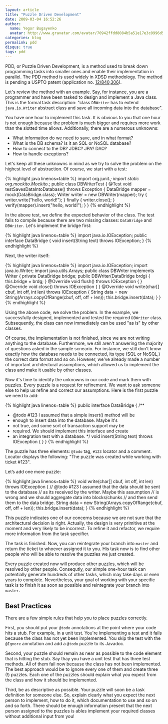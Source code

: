 ```yaml
---
layout: article
title: "Puzzle Driven Development"
date: 2009-03-04 16:52:26
author:
  name: Yegor Bugayenko
  avatar: http://www.gravatar.com/avatar/70942ffdd8084b5a51e17e3c0996d53c?s=300
categories: blog
permalink: pdd
disqus: true
tags: pdd
---
```


PDD, or Puzzle Driven Development, is a method used to break down programming tasks into smaller ones and enable their implementation in parallel. The PDD method is used widely in XDSD methodology. The method is pending a USPTO patent (application no. [12/840,306](http://www.google.com/patents/US20120023476)).

Let's review the method with an example. Say, for instance, you are a programmer and have been tasked to design and implement a Java class. This is the formal task description: "class `DBWriter` has to extend `java.io.Writer`
abstract class and save all incoming data into the database".

You have one hour to implement this task. It is obvious to you that one hour is not enough because the problem is much bigger and requires more work than the slotted time allows. Additionally, there are a numerous unknowns:

 * What information do we need to save, and in what format?
 * What is the DB schema? Is it an SQL or NoSQL database?
 * How to connect to the DB? JDBC? JPA? DAO?
 * How to handle exceptions?

Let's keep all these unknowns in mind as we try to solve the problem on the highest level of abstraction. Of course, we start with a test:

{% highlight java linenos=table %}
import org.junit.*;
import static org.mockito.Mockito.*;
public class DBWriterTest {
  @Test
  void testSavesDataIntoDatabase() throws Exception {
    DataBridge mapper = mock(DataBridge.class);
    Writer writer = new DBWriter(mapper);
    try {
      writer.write("hello, world!");
    } finally {
      writer.close();
    }
    verify(mapper).insert("hello, world!");
  }
}
{% endhighlight %}

In the above test, we define the expected behavior of the class. The test fails to compile because there are two missing classes: `DataBridge` and `DBWriter`. Let's implement the bridge first:

{% highlight java linenos=table %}
import java.io.IOException;
public interface DataBridge {
  void insert(String text) throws IOException;
}
{% endhighlight %}

Next, the writer itself:

{% highlight java linenos=table %}
import java.io.IOException;
import java.io.Writer;
import java.utils.Arrays;
public class DBWriter implements Writer {
  private DataBridge bridge;
  public DBWriter(DataBridge brdg) {
    this.bridge = brdg;
  }
  @Override
  void flush() throws IOException {
  }
  @Override
  void close() throws IOException {
  }
  @Override
  void write(char[] cbuf, int off, int len) throws IOException {
    String data = new String(Arrays.copyOfRange(cbuf, off, off + len));
    this.bridge.insert(data);
  }
}
{% endhighlight %}

Using the above code, we solve the problem. In the example, we successfully designed, implemented and tested the required `DBWriter` class. Subsequently, the class can now immediately can be used "as is" by other classes.

Of course, the implementation is not finished, since we are not writing anything to the database. Furthermore, we still  aren't answering the majority of questions asked in the sample scneario. For instance, we still don't know exactly how the database needs to be connected, its type (SQL or NoSQL,) the correct data format and so on. However, we've already made a number of important architectural assumptions, which allowed us to implement the class and make it usable by other classes.

Now it's time to identify the unknowns in our code and mark them with puzzles. Every puzzle is a request for refinement. We want to ask someone else to help us refine and correct our assumptions. Here is the first puzzle we need to add:

{% highlight java linenos=table %}
public interface DataBridge {
  /**
   * @todo #123 I assumed that a simple insert() method will be
   *  enough to insert data into the database. Maybe it's
   *  not true, and some sort of transaction support may be
   *  required. We should implement this interface and create
   *  an integration test with a database.
   */
  void insert(String text) throws IOException {
  }
}
{% endhighlight %}

The puzzle has three elements: `@todo` tag, `#123` locator and a comment. Locator displays the following:
"The puzzle was created while working with ticket #123".

Let’s add one more puzzle:

{% highlight java linenos=table %}
void write(char[] cbuf, int off, int len) throws IOException {
  // @todo #123 I assumed that the data should be sent to the database
  //  as its received by the writer. Maybe this assumption
  //  is wrong and we should aggregate data into blocks/chunks
  //  and then send them to the data bridge.
  String data = new String(Arrays.copyOfRange(cbuf, off, off + len));
  this.bridge.insert(data);
}
{% endhighlight %}

This puzzle indicates one of our concerns because we are not sure that the architectural decision is right. Actually,
the design is very primitive at the moment and very likely to be incorrect. To refine it and refactor, we require more information from the task specifier. 

The task is finished. Now, you can reintegrate your branch into `master` and return the ticket to whoever assigned it to you. His task now is to find other people who will be able to resolve the puzzles we just created.

Every puzzle created now will produce other puzzles, which will be resolved by other people. Consequtly, our simple one-hour task can potentially generate hundreds of other tasks, which may take days or even years to complete. Nevertheless, your goal of working with your specific task is to finish it as soon as possible and reintegrate your branch into `master`.

## Best Practices

There are a few simple rules that help you to place puzzles correctly.

First, you should put your `@todo` annotations at the point where your code hits a stub. For example, in a unit test.
You're implementing a test and it fails because the class has not yet been implemented. You skip the test with the `@Ignore` annotation and add a `@todo` puzzle to its Javadoc.

Second, your puzzle should remain as near as possible to the code element that is hitting the stub. Say thay you have a unit test that has three test methods. All of them fail now because the class has not been implemented. The best approach would be to ignore every one of them and create three (!) puzzles. Each one of the puzzles should explain what you expect from the class and how it should be implemented.

Third, be as descriptive as possible. Your puzzle will soon be a task definition for someone else. So, explain clearly what you expect the next person to implement, how to do it, which documentation to use and so on and so forth. There should be enough information present that the next person assigned to the puzzles is ables implement your required
classes without additional input from you!

